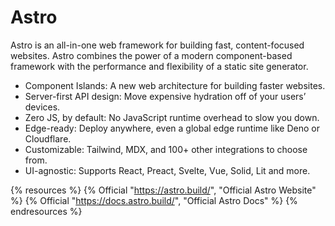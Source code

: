 # Astro

Astro is an all-in-one web framework for building fast, content-focused websites. Astro combines the power of a modern component-based framework with the performance and flexibility of a static site generator.

- Component Islands: A new web architecture for building faster websites.
- Server-first API design: Move expensive hydration off of your users’ devices.
- Zero JS, by default: No JavaScript runtime overhead to slow you down.
- Edge-ready: Deploy anywhere, even a global edge runtime like Deno or Cloudflare.
- Customizable: Tailwind, MDX, and 100+ other integrations to choose from.
- UI-agnostic: Supports React, Preact, Svelte, Vue, Solid, Lit and more.

{% resources %}
  {% Official "https://astro.build/", "Official Astro Website" %}
  {% Official "https://docs.astro.build/", "Official Astro Docs" %}
{% endresources %}
